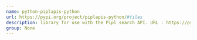 ```yaml
---
name: python-piplapis-python
url: https://pypi.org/project/piplapis-python/#files
description: library for use with the Pipl search API. URL : https://pypi.org/project/piplapis-python/#files Groups : None
group: None
---
```

